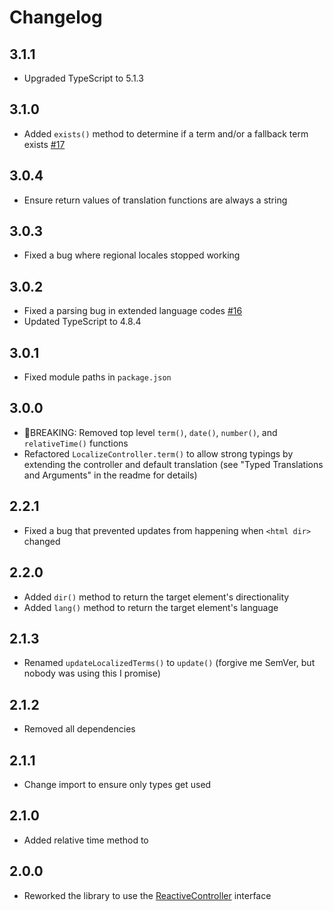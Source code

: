 # Changelog

## 3.1.1

- Upgraded TypeScript to 5.1.3

## 3.1.0

- Added `exists()` method to determine if a term and/or a fallback term exists [#17](https://github.com/shoelace-style/localize/issues/17)

## 3.0.4

- Ensure return values of translation functions are always a string

## 3.0.3

- Fixed a bug where regional locales stopped working

## 3.0.2

- Fixed a parsing bug in extended language codes [#16](https://github.com/shoelace-style/localize/issues/16)
- Updated TypeScript to 4.8.4

## 3.0.1

- Fixed module paths in `package.json`

## 3.0.0

- 🚨BREAKING: Removed top level `term()`, `date()`, `number()`, and `relativeTime()` functions
- Refactored `LocalizeController.term()` to allow strong typings by extending the controller and default translation (see "Typed Translations and Arguments" in the readme for details)

## 2.2.1

- Fixed a bug that prevented updates from happening when `<html dir>` changed

## 2.2.0

- Added `dir()` method to return the target element's directionality
- Added `lang()` method to return the target element's language

## 2.1.3

- Renamed `updateLocalizedTerms()` to `update()` (forgive me SemVer, but nobody was using this I promise)

## 2.1.2

- Removed all dependencies

## 2.1.1

- Change import to ensure only types get used

## 2.1.0

- Added relative time method to 

## 2.0.0

- Reworked the library to use the [ReactiveController](https://lit.dev/docs/composition/controllers/) interface
